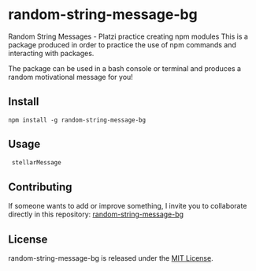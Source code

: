 # random-string-message-bg
Random String Messages - Platzi practice creating npm modules
This is a package produced in order to practice the use of npm commands and interacting with packages. 
<p>The package can be used in a bash console or terminal and produces a random motivational message for you!</p>

## Install

```npm
npm install -g random-string-message-bg
```

## Usage

```bash
 stellarMessage
```

## Contributing

If someone wants to add or improve something, I invite you to collaborate directly in this repository: [random-string-message-bg](https://github.com/BryanGaray99/random-string-message-bg)

## License

random-string-message-bg is released under the [MIT License](https://opensource.org/licenses/MIT).

